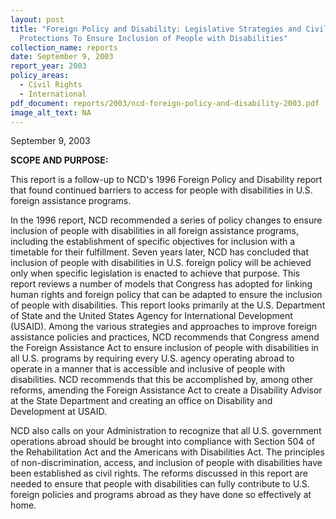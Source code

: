 ```yaml
---
layout: post
title: "Foreign Policy and Disability: Legislative Strategies and Civil Rights
  Protections To Ensure Inclusion of People with Disabilities"
collection_name: reports
date: September 9, 2003
report_year: 2003
policy_areas:
  - Civil Rights
  - International
pdf_document: reports/2003/ncd-foreign-policy-and-disability-2003.pdf
image_alt_text: NA
---
```

September 9, 2003

**S﻿COPE AND PURPOSE:**

This report is a follow-up to NCD's 1996 Foreign Policy and Disability report that found continued barriers to access for people with disabilities in U.S. foreign assistance programs.

In the 1996 report, NCD recommended a series of policy changes to ensure inclusion of people with disabilities in all foreign assistance programs, including the establishment of specific objectives for inclusion with a timetable for their fulfillment. Seven years later, NCD has concluded that inclusion of people with disabilities in U.S. foreign policy will be achieved only when specific legislation is enacted to achieve that purpose. This report reviews a number of models that Congress has adopted for linking human rights and foreign policy that can be adapted to ensure the inclusion of people with disabilities. This report looks primarily at the U.S. Department of State and the United States Agency for International Development (USAID). Among the various strategies and approaches to improve foreign assistance policies and practices, NCD recommends that Congress amend the Foreign Assistance Act to ensure inclusion of people with disabilities in all U.S. programs by requiring every U.S. agency operating abroad to operate in a manner that is accessible and inclusive of people with disabilities. NCD recommends that this be accomplished by, among other reforms, amending the Foreign Assistance Act to create a Disability Advisor at the State Department and creating an office on Disability and Development at USAID.

NCD also calls on your Administration to recognize that all U.S. government operations abroad should be brought into compliance with Section 504 of the Rehabilitation Act and the Americans with Disabilities Act. The principles of non-discrimination, access, and inclusion of people with disabilities have been established as civil rights. The reforms discussed in this report are needed to ensure that people with disabilities can fully contribute to U.S. foreign policies and programs abroad as they have done so effectively at home.